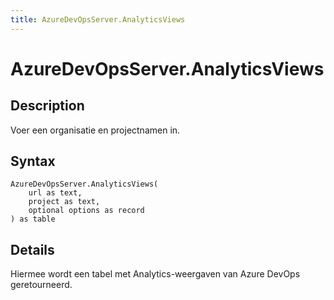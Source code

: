 ```yaml
---
title: AzureDevOpsServer.AnalyticsViews
---
```


# AzureDevOpsServer.AnalyticsViews


## Description

Voer een organisatie en projectnamen in.


## Syntax

```powerquery
AzureDevOpsServer.AnalyticsViews(
    url as text,
    project as text,
    optional options as record
) as table
```


## Details

Hiermee wordt een tabel met Analytics-weergaven van Azure DevOps geretourneerd.


